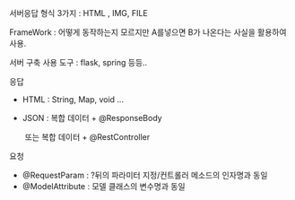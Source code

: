 서버응답 형식 3가지 : HTML , IMG, FILE

FrameWork : 어떻게 동작하는지 모르지만 A를넣으면 B가 나온다는 사실을 활용하여 사용.

서버 구축 사용 도구 : flask, spring 등등..



응답

- HTML : String, Map, void ...

- JSON : 복합 데이터 + @ResponseBody

  ​			또는 복합 데이터 + @RestController



요청

- @RequestParam : ?뒤의 파라미터 지정/컨트롤러 메소드의 인자명과 동일
- @ModelAttribute : 모델 클래스의 변수명과 동일